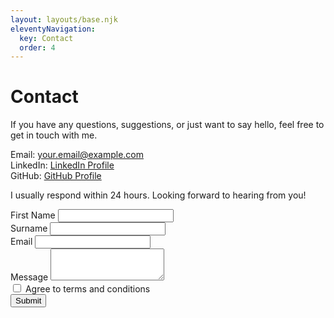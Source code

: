 ```yaml
---
layout: layouts/base.njk
eleventyNavigation:
  key: Contact
  order: 4
---
```


<h1 class="title">Contact</h1>

<p class="intro-text">
    If you have any questions, suggestions, or just want to say hello, feel free to get in touch with me.
</p>

<div class="contact-info">
    Email: <a class="contact-link" href="mailto:your.email@example.com">your.email@example.com</a><br>
    LinkedIn: <a class="contact-link" href="https://www.linkedin.com/in/trubnikovaanna/" target="_blank">LinkedIn Profile</a><br>
    GitHub: <a class="contact-link" href="https://github.com/trubo4ka911" target="_blank">GitHub Profile</a>
</div>

<p class="response-time">
    I usually respond within 24 hours. Looking forward to hearing from you!
</p>
  <div class="container mt-5">
    <!-- Contact Form -->
    <form id="my-form" action="https://formspree.io/f/xleyqbok" method="POST">
      <div class="form-group">
        <label for="firstName">First Name</label>
        <input type="text" class="form-control" id="firstName" name="firstName" required>
      </div>
      <div class="form-group">
        <label for="surname">Surname</label>
        <input type="text" class="form-control" id="surname" name="surname" required>
      </div>
      <div class="form-group">
        <label for="email">Email</label>
        <input type="email" class="form-control" id="email" name="email" required>
      </div>
      <div class="form-group">
        <label for="message">Message</label>
        <textarea class="form-control" id="message" name="message" rows="3" required></textarea>
      </div>
      <div class="form-check mb-2">
        <input type="checkbox" class="form-check-input" id="terms" required>
        <label class="form-check-label" for="terms">Agree to terms and conditions</label>
      </div>
      <button type="submit" class="btn btn-primary">Submit</button>
    </form>
  <!-- Success Message Container -->
<div id="formSuccessMessage" class="alert alert-success" style="display:none;">
  Your message has been sent successfully!
</div>
  </div>
  </div>
   <!-- Include the full jQuery library -->
<script src="https://code.jquery.com/jquery-3.5.1.min.js"></script>

<!-- AJAX Form Submission Script -->
<script>
    var form = document.getElementById("my-form");
    
    async function handleSubmit(event) {
      event.preventDefault();
      var status = document.getElementById("formSuccessMessage");
      var data = new FormData(event.target);
      fetch(event.target.action, {
        method: form.method,
        body: data,
        headers: {
            'Accept': 'application/json'
        }
      }).then(response => {
        if (response.ok) {
          status.innerHTML = "Thanks for your submission!";
          status.style.display = 'block'; // Show the success message
          form.reset(); // This will clear all the fields
          setTimeout(function() {
            status.style.display = 'none'; // Hide the success message after 4 seconds
          }, 4000);
        } else {
          response.json().then(data => {
            if (Object.hasOwn(data, 'errors')) {
              status.innerHTML = data["errors"].map(error => error["message"]).join(", ");
            } else {
              status.innerHTML = "Oops! There was a problem submitting your form";
            }
          });
        }
      }).catch(error => {
        status.innerHTML = "Oops! There was a problem submitting your form"
      });
    }
    form.addEventListener("submit", handleSubmit)
</script>

<!-- Bootstrap JS and its dependencies -->
<script src="https://cdnjs.cloudflare.com/ajax/libs/popper.js/1.14.7/umd/popper.min.js"></script>
<script src="https://stackpath.bootstrapcdn.com/bootstrap/4.3.1/js/bootstrap.min.js"></script>
<script src="https://code.jquery.com/jquery-3.5.1.min.js"></script>
